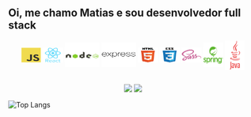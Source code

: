## Oi, me chamo Matias e sou desenvolvedor full stack 

<div align="center">
  <img align="center"  height="30" width="40" src="https://github.com/devicons/devicon/blob/master/icons/javascript/javascript-original.svg">
  <img align="center"  height="30" width="40" src="https://github.com/devicons/devicon/blob/master/icons/react/react-original-wordmark.svg">
   <img align="center" height="50" width="70"  src="https://github.com/devicons/devicon/blob/master/icons/nodejs/nodejs-original-wordmark.svg">
   <img align="center" height="50" width="70"  src="https://github.com/devicons/devicon/blob/master/icons/express/express-original-wordmark.svg">
  <img align="center"  height="30" width="40" src="https://github.com/devicons/devicon/blob/master/icons/html5/html5-original-wordmark.svg">
  <img align="center" height="30" width="40"  src="https://github.com/devicons/devicon/blob/master/icons/css3/css3-original-wordmark.svg">
  <img align="center" height="30" width="40"  src="https://github.com/devicons/devicon/blob/master/icons/sass/sass-original.svg"/>
  <img align="center" height="50" width="40"  src="https://github.com/devicons/devicon/blob/master/icons/spring/spring-original-wordmark.svg"/>
  <img align="center" height="60" width="40"  src="https://github.com/devicons/devicon/blob/master/icons/java/java-plain-wordmark.svg"/>
</div>  

##


<div align="center">
  <a href = "mailto:joaovictor.a4@gmail.com"><img src="https://img.shields.io/badge/-Gmail-%23333?style=for-the-badge&logo=gmail&logoColor=white" target="_blank"></a>
  <a href="https://www.linkedin.com/in/joao-matias-oliveira/" target="_blank"><img src="https://img.shields.io/badge/-LinkedIn-%230077B5?style=for-the-badge&logo=linkedin&logoColor=white" target="_blank"></a> 
</div>


![Top Langs](https://github-readme-stats-git-masterrstaa-rickstaa.vercel.app/api/top-langs/?username=matiasJoao&layout=compact&bg_color=000&border_color=BF40BF&title_color=BF40BF&text_color=FFF)


